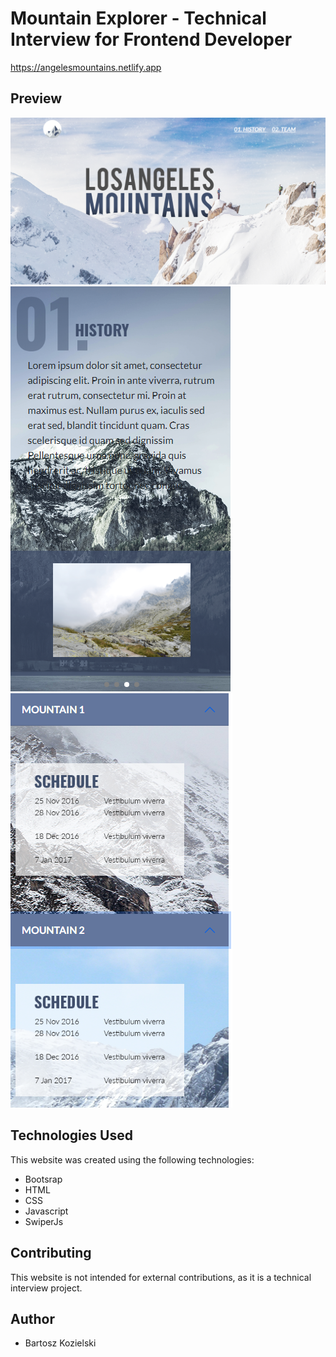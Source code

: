 # Mountain Explorer - Technical Interview for Frontend Developer

 https://angelesmountains.netlify.app


## Preview 

<img src="/images/Zrzut ekranu 2024-01-10 082111.png" alt="Alt text" title="Optional title">
<img src="/images/Zrzut ekranu 2024-01-10 082151.png" alt="Alt text" title="Optional title">
<img src="/images/Zrzut ekranu 2024-01-10 082215.png" alt="Alt text" title="Optional title">




## Technologies Used

This website was created using the following technologies:

- Bootsrap
- HTML
- CSS
- Javascript
- SwiperJs


## Contributing
This website is not intended for external contributions, as it is a technical interview project. 

## Author
- Bartosz Kozielski 

